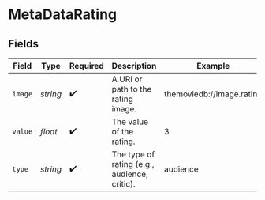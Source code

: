 # MetaDataRating


## Fields

| Field                                        | Type                                         | Required                                     | Description                                  | Example                                      |
| -------------------------------------------- | -------------------------------------------- | -------------------------------------------- | -------------------------------------------- | -------------------------------------------- |
| `image`                                      | *string*                                     | :heavy_check_mark:                           | A URI or path to the rating image.           | themoviedb://image.rating                    |
| `value`                                      | *float*                                      | :heavy_check_mark:                           | The value of the rating.                     | 3                                            |
| `type`                                       | *string*                                     | :heavy_check_mark:                           | The type of rating (e.g., audience, critic). | audience                                     |